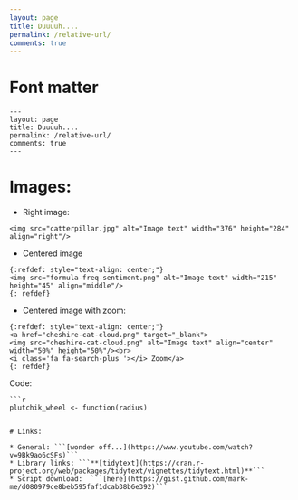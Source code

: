 ```yaml
---
layout: page
title: Duuuuh....
permalink: /relative-url/
comments: true
---
```


# Font matter

```
---
layout: page
title: Duuuuh....
permalink: /relative-url/
comments: true
---
```

# Images:

* Right image:
```
<img src="catterpillar.jpg" alt="Image text" width="376" height="284" align="right"/>
```
* Centered image
```
{:refdef: style="text-align: center;"}
<img src="formula-freq-sentiment.png" alt="Image text" width="215" height="45" align="middle"/>
{: refdef}
```

* Centered image with zoom:
```
{:refdef: style="text-align: center;"}
<a href="cheshire-cat-cloud.png" target="_blank">
<img src="cheshire-cat-cloud.png" alt="Image text" align="center" width="50%" height="50%"/><br>
<i class='fa fa-search-plus '></i> Zoom</a>
{: refdef}
```

Code:
```
```r
plutchik_wheel <- function(radius)
```
```

# Links:

* General: ```[wonder off...](https://www.youtube.com/watch?v=9Bk9ao6cSFs)```
* Library links: ```**[tidytext](https://cran.r-project.org/web/packages/tidytext/vignettes/tidytext.html)**```
* Script download:  ```[here](https://gist.github.com/mark-me/d080979ce8beb595faf1dcab38b6e392)```



